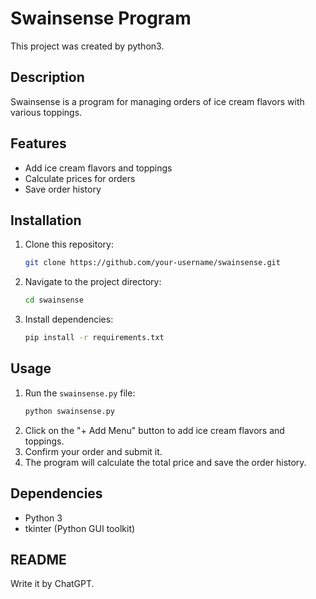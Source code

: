 # Swainsense Program
This project was created by python3.

## Description
Swainsense is a program for managing orders of ice cream flavors with various toppings.

## Features
- Add ice cream flavors and toppings
- Calculate prices for orders
- Save order history

## Installation
1. Clone this repository:
    ```bash
    git clone https://github.com/your-username/swainsense.git
    ```
2. Navigate to the project directory:
    ```bash
    cd swainsense
    ```
3. Install dependencies:
    ```bash
    pip install -r requirements.txt
    ```

## Usage
1. Run the `swainsense.py` file:
    ```bash
    python swainsense.py
    ```
2. Click on the "+ Add Menu" button to add ice cream flavors and toppings.
3. Confirm your order and submit it.
4. The program will calculate the total price and save the order history.

## Dependencies
- Python 3
- tkinter (Python GUI toolkit)

## README
Write it by ChatGPT.
